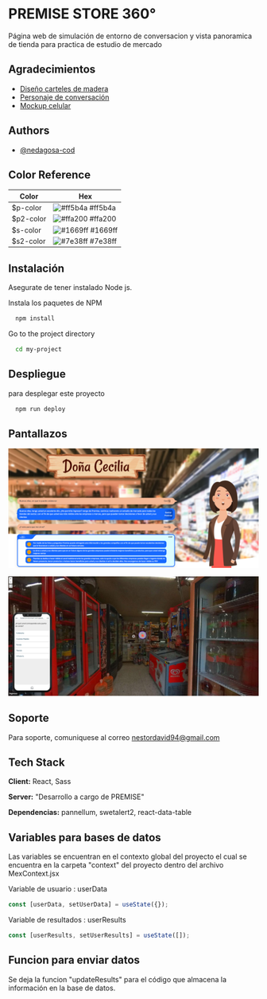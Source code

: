 # PREMISE STORE 360°

Página web de simulación de entorno de conversacion y vista panoramica de tienda para practica de estudio de mercado

## Agradecimientos

- [Diseño carteles de madera](https://www.freepik.es/vector-gratis/conjunto-diferentes-letreros-madera_27284843.htm#fromView=search&page=1&position=1&uuid=0de51b9d-a8d4-4a10-8847-c8f70942e144)
- [Personaje de conversación](https://www.freepik.es/)
- [Mockup celular](https://www.freepik.es/autor/zlatko-plamenov)

## Authors

- [@nedagosa-cod](https://github.com/nedagosa-cod)

## Color Reference

| Color     | Hex                                                              |
| --------- | ---------------------------------------------------------------- |
| $p-color  | ![#ff5b4a](https://via.placeholder.com/10/ff5b4a?text=+) #ff5b4a |
| $p2-color | ![#ffa200](https://via.placeholder.com/10/ffa200?text=+) #ffa200 |
| $s-color  | ![#1669ff](https://via.placeholder.com/10/1669ff?text=+) #1669ff |
| $s2-color | ![#7e38ff](https://via.placeholder.com/10/7e38ff?text=+) #7e38ff |

## Instalación

Asegurate de tener instalado Node js.

Instala los paquetes de NPM

```bash
  npm install
```

Go to the project directory

```bash
  cd my-project
```

## Despliegue

para desplegar este proyecto

```bash
  npm run deploy
```

## Pantallazos

![App Screenshot](https://raw.githubusercontent.com/nedagosa-cod/premise-store/main/src/assets/wallpapers/captura_1.png)

![App Screenshot](https://raw.githubusercontent.com/nedagosa-cod/premise-store/main/src/assets/wallpapers/captura_2.png)

## Soporte

Para soporte, comuniquese al correo nestordavid94@gmail.com

## Tech Stack

**Client:** React, Sass

**Server:** "Desarrollo a cargo de PREMISE"

**Dependencias:** pannellum, swetalert2, react-data-table

## Variables para bases de datos

Las variables se encuentran en el contexto global del proyecto el cual se encuentra en la carpeta "context" del proyecto dentro del archivo MexContext.jsx

Variable de usuario : userData

```javascript
const [userData, setUserData] = useState({});
```

Variable de resultados : userResults

```javascript
const [userResults, setUserResults] = useState([]);
```

## Funcion para enviar datos

Se deja la funcion "updateResults" para el código que almacena la información en la base de datos.
